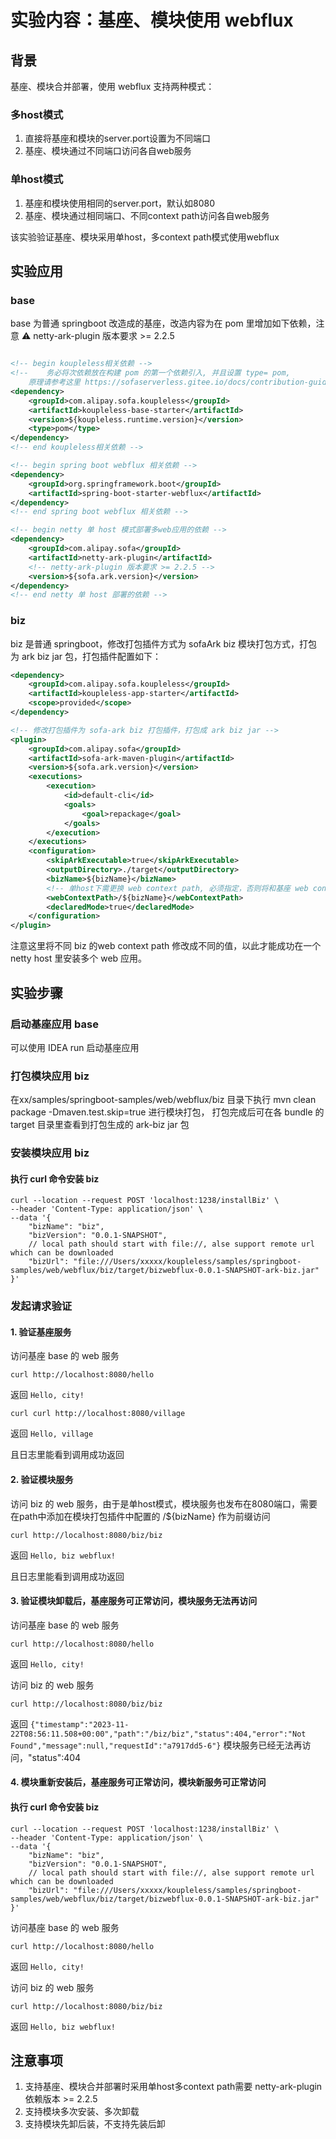 
# 实验内容：基座、模块使用 webflux

## 背景

基座、模块合并部署，使用 webflux 支持两种模式：

### 多host模式
1. 直接将基座和模块的server.port设置为不同端口
2. 基座、模块通过不同端口访问各自web服务

### 单host模式
1. 基座和模块使用相同的server.port，默认如8080
2. 基座、模块通过相同端口、不同context path访问各自web服务

该实验验证基座、模块采用单host，多context path模式使用webflux

## 实验应用
### base
base 为普通 springboot 改造成的基座，改造内容为在 pom 里增加如下依赖，注意 ⚠️ netty-ark-plugin 版本要求 >= 2.2.5
```xml

<!-- begin koupleless相关依赖 -->
<!--    务必将次依赖放在构建 pom 的第一个依赖引入, 并且设置 type= pom, 
    原理请参考这里 https://sofaserverless.gitee.io/docs/contribution-guidelines/runtime/multi-app-padater/ -->
<dependency>
    <groupId>com.alipay.sofa.koupleless</groupId>
    <artifactId>koupleless-base-starter</artifactId>
    <version>${koupleless.runtime.version}</version>
    <type>pom</type>
</dependency>
<!-- end koupleless相关依赖 -->

<!-- begin spring boot webflux 相关依赖 -->
<dependency>
    <groupId>org.springframework.boot</groupId>
    <artifactId>spring-boot-starter-webflux</artifactId>
</dependency>
<!-- end spring boot webflux 相关依赖 -->

<!-- begin netty 单 host 模式部署多web应用的依赖 -->
<dependency>
    <groupId>com.alipay.sofa</groupId>
    <artifactId>netty-ark-plugin</artifactId>
    <!-- netty-ark-plugin 版本要求 >= 2.2.5 -->
    <version>${sofa.ark.version}</version>
</dependency>
<!-- end netty 单 host 部署的依赖 -->

```

### biz
biz 是普通 springboot，修改打包插件方式为 sofaArk biz 模块打包方式，打包为 ark biz jar 包，打包插件配置如下：
```xml
<dependency>
    <groupId>com.alipay.sofa.koupleless</groupId>
    <artifactId>koupleless-app-starter</artifactId>
    <scope>provided</scope>
</dependency>

<!-- 修改打包插件为 sofa-ark biz 打包插件，打包成 ark biz jar -->
<plugin>
    <groupId>com.alipay.sofa</groupId>
    <artifactId>sofa-ark-maven-plugin</artifactId>
    <version>${sofa.ark.version}</version>
    <executions>
        <execution>
            <id>default-cli</id>
            <goals>
                <goal>repackage</goal>
            </goals>
        </execution>
    </executions>
    <configuration>
        <skipArkExecutable>true</skipArkExecutable>
        <outputDirectory>./target</outputDirectory>
        <bizName>${bizName}</bizName>
        <!-- 单host下需更换 web context path, 必须指定，否则将和基座 web context 冲突，导致启动失败 -->
        <webContextPath>/${bizName}</webContextPath>
        <declaredMode>true</declaredMode>
    </configuration>
</plugin>
```
注意这里将不同 biz 的web context path 修改成不同的值，以此才能成功在一个 netty host 里安装多个 web 应用。


## 实验步骤

### 启动基座应用 base

可以使用 IDEA run 启动基座应用

### 打包模块应用 biz

在xx/samples/springboot-samples/web/webflux/biz 目录下执行 mvn clean package -Dmaven.test.skip=true 进行模块打包， 打包完成后可在各 bundle 的 target 目录里查看到打包生成的 ark-biz jar 包

### 安装模块应用 biz

#### 执行 curl 命令安装 biz

```shell
curl --location --request POST 'localhost:1238/installBiz' \
--header 'Content-Type: application/json' \
--data '{
    "bizName": "biz",
    "bizVersion": "0.0.1-SNAPSHOT",
    // local path should start with file://, alse support remote url which can be downloaded
    "bizUrl": "file:///Users/xxxxx/koupleless/samples/springboot-samples/web/webflux/biz/target/bizwebflux-0.0.1-SNAPSHOT-ark-biz.jar"
}'
```

### 发起请求验证

#### 1. 验证基座服务

访问基座 base 的 web 服务
```shell
curl http://localhost:8080/hello
```
返回 `Hello, city!`
```shell
curl curl http://localhost:8080/village
```
返回 `Hello, village`

且日志里能看到调用成功返回

#### 2. 验证模块服务

访问 biz 的 web 服务，由于是单host模式，模块服务也发布在8080端口，需要在path中添加在模块打包插件中配置的 <webContextPath>/${bizName}</webContextPath> 作为前缀访问
```shell
curl http://localhost:8080/biz/biz
```
返回 `Hello, biz webflux!`

且日志里能看到调用成功返回

#### 3. 验证模块卸载后，基座服务可正常访问，模块服务无法再访问

访问基座 base 的 web 服务
```shell
curl http://localhost:8080/hello
```
返回 `Hello, city!`

访问 biz 的 web 服务
```shell
curl http://localhost:8080/biz/biz
```
返回 `{"timestamp":"2023-11-22T08:56:11.508+00:00","path":"/biz/biz","status":404,"error":"Not Found","message":null,"requestId":"a7917dd5-6"}`
模块服务已经无法再访问，"status":404 

#### 4. 模块重新安装后，基座服务可正常访问，模块新服务可正常访问

#### 执行 curl 命令安装 biz

```shell
curl --location --request POST 'localhost:1238/installBiz' \
--header 'Content-Type: application/json' \
--data '{
    "bizName": "biz",
    "bizVersion": "0.0.1-SNAPSHOT",
    // local path should start with file://, alse support remote url which can be downloaded
    "bizUrl": "file:///Users/xxxxx/koupleless/samples/springboot-samples/web/webflux/biz/target/bizwebflux-0.0.1-SNAPSHOT-ark-biz.jar"
}'
```
访问基座 base 的 web 服务
```shell
curl http://localhost:8080/hello
```
返回 `Hello, city!`

访问 biz 的 web 服务
```shell
curl http://localhost:8080/biz/biz
```
返回 `Hello, biz webflux!`


## 注意事项
1. 支持基座、模块合并部署时采用单host多context path需要 netty-ark-plugin 依赖版本 >= 2.2.5
2. 支持模块多次安装、多次卸载
3. 支持模块先卸后装，不支持先装后卸
